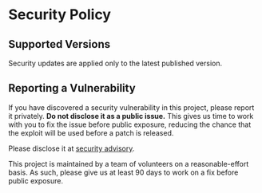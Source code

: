 # Security Policy

## Supported Versions

Security updates are applied only to the latest published version.

## Reporting a Vulnerability

If you have discovered a security vulnerability in this project, please report it privately. **Do not disclose it as a public issue.** This gives us time to work with you to fix the issue before public exposure, reducing the chance that the exploit will be used before a patch is released.

Please disclose it at [security advisory](https://github.com/bazelbuild/rules_sass/security/advisories/new).

This project is maintained by a team of volunteers on a reasonable-effort basis. As such, please give us at least 90 days to work on a fix before public exposure.
